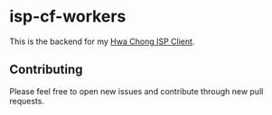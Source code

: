 # isp-cf-workers

This is the backend for my [Hwa Chong ISP Client](https://github.com/dabby9734/isp).

## Contributing

Please feel free to open new issues and contribute through new pull requests.

